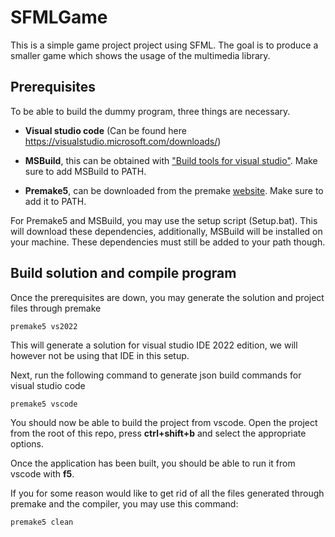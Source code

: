 # SFMLGame
This is a simple game project project using SFML.
The goal is to produce a smaller game which shows the usage of the multimedia library.

## Prerequisites
To be able to build the dummy program, three things are necessary.

* **Visual studio code** (Can be found here https://visualstudio.microsoft.com/downloads/)

* **MSBuild**, this can be obtained with ["Build tools for visual studio"](https://aka.ms/vs/17/release/vs_BuildTools.exe). Make sure to add MSBuild to PATH.

* **Premake5**, can be downloaded from the premake [website](https://premake.github.io/). Make sure to add it to PATH.

For Premake5 and MSBuild, you may use the setup script (Setup.bat). This will download these dependencies, additionally, MSBuild will be installed on your machine. These dependencies must still be added to your path though.

## Build solution and compile program
Once the prerequisites are down, you may generate the solution and project files through premake
    
    premake5 vs2022

This will generate a solution for visual studio IDE 2022 edition, we will however not be using that IDE in this setup.

Next, run the following command to generate json build commands for visual studio code

    premake5 vscode

You should now be able to build the project from vscode. Open the project from the root of this repo, press **ctrl+shift+b** and select the appropriate options.

Once the application has been built, you should be able to run it from vscode with **f5**.

If you for some reason would like to get rid of all the files generated through premake and the compiler, you may use this command:

    premake5 clean